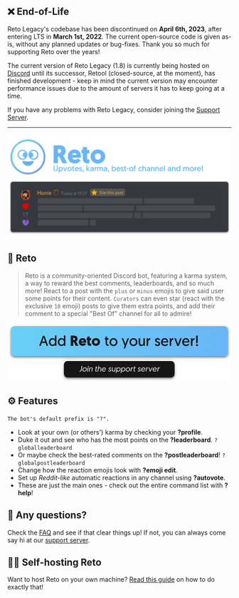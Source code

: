 ## ❌ End-of-Life

Reto Legacy's codebase has been discontinued on **April 6th, 2023**, after entering LTS in **March 1st, 2022**. The current open-source code is given as-is, without any planned updates or bug-fixes. Thank you so much for supporting Reto over the years!

The current version of Reto Legacy (1.8) is currently being hosted on [Discord](https://discord.com/oauth2/authorize?client_id=591466921812164608&permissions=1342524496&scope=bot) until its successor, Retool (closed-source, at the moment), has finished development - keep in mind the current version may encounter performance issues due to the amount of servers it has to keep going at a time.

If you have any problems with Reto Legacy, consider joining the [Support Server](https://discord.gg/RAwfrty).

***

![Reto cover](assets/promo-reto.png)

## 🤖 Reto
> Reto is a community-oriented Discord bot, featuring a karma system, a way to reward the best comments, leaderboards, and so much more! React to a post with the `plus` or `minus` emojis to give said user some points for their content. `Curators` can even star (react with the exclusive `10` emoji) posts to give them extra points, and add their comment to a special "Best Of" channel for all to admire!

[![Add Reto](assets/add-reto.png)](https://discord.com/oauth2/authorize?client_id=591466921812164608&permissions=1342524496&scope=bot)
[![Join Server](assets/join-server.png)](https://discord.gg/RAwfrty)

## ⚙️ Features
`The bot's default prefix is "?".`
- Look at your own (or others') karma by checking your **?profile**.
- Duke it out and see who has the most points on the **?leaderboard**. `?globalleaderboard`
- Or maybe check the best-rated comments on the **?postleaderboard**!  `?globalpostleaderboard`
- Change how the reaction emojis look with **?emoji edit**.
- Set up _Reddit-like_ automatic reactions in any channel using **?autovote**.
- These are just the main ones - check out the entire command list with **?help**!

## 🙋 Any questions?
Check the [FAQ](https://github.com/honiemun/reto-legacy/wiki/Frequently-Asked-Questions) and see if that clear things up! If not, you can always come say hi at our [support server](https://discord.gg/rrszpTN).

## 👨‍💻 Self-hosting Reto
Want to host Reto on your own machine? [Read this guide](https://github.com/honiemun/reto-legacy/wiki/Self-hosting-Reto) on how to do exactly that!
